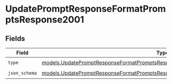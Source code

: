 # UpdatePromptResponseFormatPromptsResponse2001


## Fields

| Field                                                                                                                                                                            | Type                                                                                                                                                                             | Required                                                                                                                                                                         | Description                                                                                                                                                                      |
| -------------------------------------------------------------------------------------------------------------------------------------------------------------------------------- | -------------------------------------------------------------------------------------------------------------------------------------------------------------------------------- | -------------------------------------------------------------------------------------------------------------------------------------------------------------------------------- | -------------------------------------------------------------------------------------------------------------------------------------------------------------------------------- |
| `type`                                                                                                                                                                           | [models.UpdatePromptResponseFormatPromptsResponse200ApplicationJSONResponseBody3Type](../models/updatepromptresponseformatpromptsresponse200applicationjsonresponsebody3type.md) | :heavy_check_mark:                                                                                                                                                               | N/A                                                                                                                                                                              |
| `json_schema`                                                                                                                                                                    | [models.UpdatePromptResponseFormatPromptsResponse200JSONSchema](../models/updatepromptresponseformatpromptsresponse200jsonschema.md)                                             | :heavy_check_mark:                                                                                                                                                               | N/A                                                                                                                                                                              |